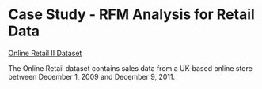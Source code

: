 # Case Study - RFM Analysis  for Retail Data

[Online Retail II  Dataset](https://archive.ics.uci.edu/dataset/502/online+retail+ii)

The Online Retail dataset contains sales data from a UK-based online store between December 1, 2009 and December 9, 2011.
